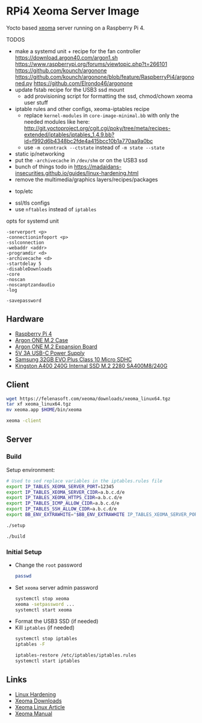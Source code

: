 # RPi4 Xeoma Server Image

Yocto based [xeoma](https://felenasoft.com/xeoma/en/) server running on a Raspberry Pi 4.

TODOS
* make a systemd unit + recipe for the fan controller
    https://download.argon40.com/argon1.sh
    https://www.raspberrypi.org/forums/viewtopic.php?t=266101
    https://github.com/kounch/argonone
       https://github.com/kounch/argonone/blob/feature/RaspberryPi4/argononed.py
    https://github.com/Elrondo46/argonone
* update fstab recipe for the USB3 ssd mount
  - add provisioning script for formatting the ssd, chmod/chown xeoma user stuff
* iptable rules and other configs, xeoma-iptables recipe
  - replace `kernel-modules` in `core-image-minimal.bb` with only the needed modules like here: http://git.yoctoproject.org/cgit.cgi/poky/tree/meta/recipes-extended/iptables/iptables_1.4.9.bb?id=f992d6b4348bc2fde4a415bcc10b1a770aa9a0bc
  - use `-m conntrack --ctstate` instead of `-m state --state`
* static ip/networking
* put the `-archivecache` in `/dev/shm` or on the USB3 ssd
* bunch of things todo in https://madaidans-insecurities.github.io/guides/linux-hardening.html
* remove the multimedia/graphics layers/recipes/packages
 - top/etc
* ssl/tls configs
* use `nftables` instead of `iptables`

opts for systemd unit
```
-serverport <p>
-connectioninfoport <p>
-sslconnection
-webaddr <addr>
-programdir <d>
-archivecache <d>
-startdelay 5
-disableDownloads
-core
-noscan
-noscanptzandaudio
-log

-savepassword
```

## Hardware

* [Raspberry Pi 4](https://www.raspberrypi.org/products/raspberry-pi-4-model-b/)
* [Argon ONE M.2 Case](https://www.argon40.com/argon-one-m-2-case-for-raspberry-pi-4.html)
* [Argon ONE M.2 Expansion Board](https://www.argon40.com/argon-one-m-2-expansion-board.html)
* [5V 3A USB-C Power Supply](https://www.amazon.com/gp/product/B07X8C6PV6/ref=ppx_yo_dt_b_asin_title_o01_s00?ie=UTF8&psc=1)
* [Samsung 32GB EVO Plus Class 10 Micro SDHC](https://www.amazon.com/gp/product/B00WR4IJBE/ref=ppx_yo_dt_b_asin_title_o03_s00?ie=UTF8&psc=1)
* [Kingston A400 240G Internal SSD M.2 2280 SA400M8/240G](https://www.amazon.com/gp/product/B07P22RK1G/ref=ppx_yo_dt_b_asin_title_o02_s00?ie=UTF8&psc=1)

## Client

```bash
wget https://felenasoft.com/xeoma/downloads/xeoma_linux64.tgz
tar xf xeoma_linux64.tgz
mv xeoma.app $HOME/bin/xeoma

xeoma -client
```

## Server

### Build

Setup environment:

```bash
# Used to sed replace variables in the iptables.rules file
export IP_TABLES_XEOMA_SERVER_PORT=12345
export IP_TABLES_XEOMA_SERVER_CIDR=a.b.c.d/e
export IP_TABLES_XEOMA_HTTPS_CIDR=a.b.c.d/e
export IP_TABLES_ICMP_ALLOW_CIDR=a.b.c.d/e
export IP_TABLES_SSH_ALLOW_CIDR=a.b.c.d/e
export BB_ENV_EXTRAWHITE="$BB_ENV_EXTRAWHITE IP_TABLES_XEOMA_SERVER_PORT IP_TABLES_XEOMA_SERVER_CIDR IP_TABLES_XEOMA_HTTPS_CIDR IP_TABLES_ICMP_ALLOW_CIDR IP_TABLES_SSH_ALLOW_CIDR"
```

```bash
./setup

./build
```

### Initial Setup

* Change the `root` password
    ```bash
    passwd
    ```
* Set `xeoma` server admin password
    ```bash
    systemctl stop xeoma
    xeoma -setpassword ...
    systemctl start xeoma
    ```
* Format the USB3 SSD (if needed)
* Kill `iptables` (if needed)
    ```bash
    systemctl stop iptables
    iptables -F

    iptables-restore /etc/iptables/iptables.rules
    systemctl start iptables
    ```

## Links

* [Linux Hardening](https://madaidans-insecurities.github.io/guides/linux-hardening.html)
* [Xeoma Downloads](https://felenasoft.com/xeoma/en/download/)
* [Xeoma Linux Article](https://felenasoft.com/xeoma/en/articles/linux-video-surveillance/)
* [Xeoma Manual](https://felenasoft.com/xeoma/downloads/xeoma_manual_en.pdf)
